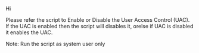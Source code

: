 Hi

Please refer the script to Enable or Disable the User Access Control (UAC). If  the UAC is enabled then the script will disables it, orelse if UAC is disabled it enables the UAC.

Note: Run the script as system user only